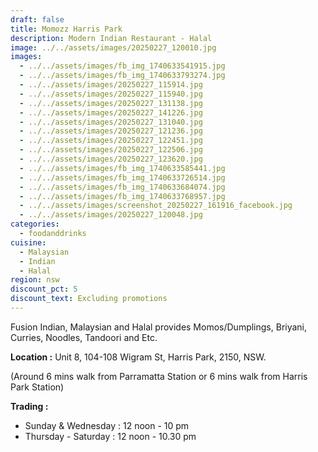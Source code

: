 ```yaml
---
draft: false
title: Momozz Harris Park
description: Modern Indian Restaurant - Halal
image: ../../assets/images/20250227_120010.jpg
images:
  - ../../assets/images/fb_img_1740633541915.jpg
  - ../../assets/images/fb_img_1740633793274.jpg
  - ../../assets/images/20250227_115914.jpg
  - ../../assets/images/20250227_115940.jpg
  - ../../assets/images/20250227_131138.jpg
  - ../../assets/images/20250227_141226.jpg
  - ../../assets/images/20250227_131040.jpg
  - ../../assets/images/20250227_121236.jpg
  - ../../assets/images/20250227_122451.jpg
  - ../../assets/images/20250227_122506.jpg
  - ../../assets/images/20250227_123620.jpg
  - ../../assets/images/fb_img_1740633585441.jpg
  - ../../assets/images/fb_img_1740633726514.jpg
  - ../../assets/images/fb_img_1740633684074.jpg
  - ../../assets/images/fb_img_1740633768957.jpg
  - ../../assets/images/screenshot_20250227_161916_facebook.jpg
  - ../../assets/images/20250227_120048.jpg
categories:
  - foodanddrinks
cuisine:
  - Malaysian
  - Indian
  - Halal
region: nsw
discount_pct: 5
discount_text: Excluding promotions
---
```

Fusion Indian, Malaysian and Halal provides Momos/Dumplings, Briyani, Curries, Noodles, Tandoori and Etc.

**Location :** Unit 8, 104-108 Wigram St, Harris Park, 2150, NSW. 

(Around 6 mins walk from Parramatta Station or 6 mins walk from Harris Park Station)

**Trading :**

* Sunday & Wednesday : 12 noon - 10 pm
* Thursday - Saturday : 12 noon - 10.30 pm

